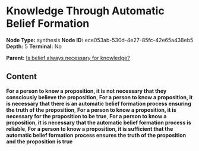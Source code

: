 # Knowledge Through Automatic Belief Formation

**Node Type:** synthesis
**Node ID:** ece053ab-530d-4e27-85fc-42e65a438eb5
**Depth:** 5
**Terminal:** No

**Parent:** [Is belief always necessary for knowledge?](is-belief-always-necessary-for-knowledge-antithesis-9c14062d-4347-4788-a97a-50bbbbf8b90f.md)

## Content

**For a person to know a proposition, it is not necessary that they consciously believe the proposition**, **For a person to know a proposition, it is necessary that there is an automatic belief formation process ensuring the truth of the proposition**, **For a person to know a proposition, it is necessary for the proposition to be true**, **For a person to know a proposition, it is necessary that the automatic belief formation process is reliable**, **For a person to know a proposition, it is sufficient that the automatic belief formation process ensures the truth of the proposition and the proposition is true**
